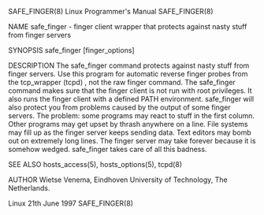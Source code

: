 SAFE_FINGER(8)                                               Linux Programmer's Manual                                              SAFE_FINGER(8)

NAME
       safe_finger - finger client wrapper that protects against nasty stuff from finger servers

SYNOPSIS
       safe_finger [finger_options]

DESCRIPTION
       The  safe_finger  command  protects  against nasty stuff from finger servers. Use this program for automatic reverse finger probes from the
       tcp_wrapper (tcpd) , not the raw finger command. The safe_finger command makes sure that the finger client is not run with root privileges.
       It  also  runs  the finger client with a defined PATH environment.  safe_finger will also protect you from problems caused by the output of
       some finger servers. The problem: some programs may react to stuff in the first column. Other programs may get upset by thrash anywhere  on
       a  line.  File  systems may fill up as the finger server keeps sending data. Text editors may bomb out on extremely long lines.  The finger
       server may take forever because it is somehow wedged.  safe_finger takes care of all this badness.

SEE ALSO
       hosts_access(5), hosts_options(5), tcpd(8)

AUTHOR
       Wietse Venema, Eindhoven University of Technology, The Netherlands.

Linux                                                             21th June 1997                                                    SAFE_FINGER(8)
